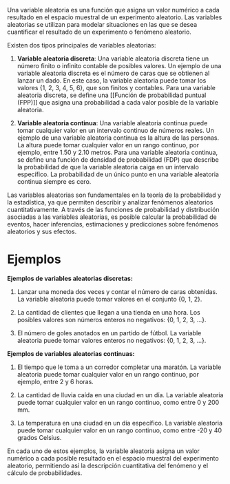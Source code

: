 Una variable aleatoria es una función que asigna un valor numérico a cada resultado en el espacio muestral de un experimento aleatorio. Las variables aleatorias se utilizan para modelar situaciones en las que se desea cuantificar el resultado de un experimento o fenómeno aleatorio.

Existen dos tipos principales de variables aleatorias:

1.  **Variable aleatoria discreta**: Una variable aleatoria discreta tiene un número finito o infinito contable de posibles valores. Un ejemplo de una variable aleatoria discreta es el número de caras que se obtienen al lanzar un dado. En este caso, la variable aleatoria puede tomar los valores {1, 2, 3, 4, 5, 6}, que son finitos y contables. Para una variable aleatoria discreta, se define una [[Función de probabilidad puntual (FPP)]] que asigna una probabilidad a cada valor posible de la variable aleatoria.

2.  **Variable aleatoria continua**: Una variable aleatoria continua puede tomar cualquier valor en un intervalo continuo de números reales. Un ejemplo de una variable aleatoria continua es la altura de las personas. La altura puede tomar cualquier valor en un rango continuo, por ejemplo, entre 1.50 y 2.10 metros. Para una variable aleatoria continua, se define una función de densidad de probabilidad (FDP) que describe la probabilidad de que la variable aleatoria caiga en un intervalo específico. La probabilidad de un único punto en una variable aleatoria continua siempre es cero.


Las variables aleatorias son fundamentales en la teoría de la probabilidad y la estadística, ya que permiten describir y analizar fenómenos aleatorios cuantitativamente. A través de las funciones de probabilidad y distribución asociadas a las variables aleatorias, es posible calcular la probabilidad de eventos, hacer inferencias, estimaciones y predicciones sobre fenómenos aleatorios y sus efectos.

# Ejemplos

**Ejemplos de variables aleatorias discretas:**

1.  Lanzar una moneda dos veces y contar el número de caras obtenidas. La variable aleatoria puede tomar valores en el conjunto {0, 1, 2}.
    
2.  La cantidad de clientes que llegan a una tienda en una hora. Los posibles valores son números enteros no negativos: {0, 1, 2, 3, ...}.
    
3.  El número de goles anotados en un partido de fútbol. La variable aleatoria puede tomar valores enteros no negativos: {0, 1, 2, 3, ...}.
    

**Ejemplos de variables aleatorias continuas:**

1.  El tiempo que le toma a un corredor completar una maratón. La variable aleatoria puede tomar cualquier valor en un rango continuo, por ejemplo, entre 2 y 6 horas.
    
2.  La cantidad de lluvia caída en una ciudad en un día. La variable aleatoria puede tomar cualquier valor en un rango continuo, como entre 0 y 200 mm.
    
3.  La temperatura en una ciudad en un día específico. La variable aleatoria puede tomar cualquier valor en un rango continuo, como entre -20 y 40 grados Celsius.
    

En cada uno de estos ejemplos, la variable aleatoria asigna un valor numérico a cada posible resultado en el espacio muestral del experimento aleatorio, permitiendo así la descripción cuantitativa del fenómeno y el cálculo de probabilidades.